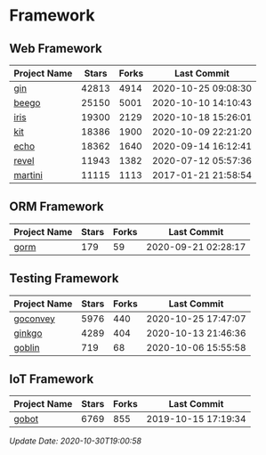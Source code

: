 # Framework

## Web Framework
| Project Name | Stars | Forks | Last Commit |
| ------------ | ----- | ----- | ----------- |
| [gin](https://github.com/gin-gonic/gin) | 42813 | 4914 | 2020-10-25 09:08:30 |
| [beego](https://github.com/astaxie/beego) | 25150 | 5001 | 2020-10-10 14:10:43 |
| [iris](https://github.com/kataras/iris) | 19300 | 2129 | 2020-10-18 15:26:01 |
| [kit](https://github.com/go-kit/kit) | 18386 | 1900 | 2020-10-09 22:21:20 |
| [echo](https://github.com/labstack/echo) | 18362 | 1640 | 2020-09-14 16:12:41 |
| [revel](https://github.com/revel/revel) | 11943 | 1382 | 2020-07-12 05:57:36 |
| [martini](https://github.com/go-martini/martini) | 11115 | 1113 | 2017-01-21 21:58:54 |

## ORM Framework
| Project Name | Stars | Forks | Last Commit |
| ------------ | ----- | ----- | ----------- |
| [gorm](https://github.com/jinzhu/gorm) | 179 | 59 | 2020-09-21 02:28:17 |

## Testing Framework
| Project Name | Stars | Forks | Last Commit |
| ------------ | ----- | ----- | ----------- |
| [goconvey](https://github.com/smartystreets/goconvey) | 5976 | 440 | 2020-10-25 17:47:07 |
| [ginkgo](https://github.com/onsi/ginkgo) | 4289 | 404 | 2020-10-13 21:46:36 |
| [goblin](https://github.com/franela/goblin) | 719 | 68 | 2020-10-06 15:55:58 |

## IoT Framework
| Project Name | Stars | Forks | Last Commit |
| ------------ | ----- | ----- | ----------- |
| [gobot](https://github.com/hybridgroup/gobot) | 6769 | 855 | 2019-10-15 17:19:34 |

*Update Date: 2020-10-30T19:00:58*